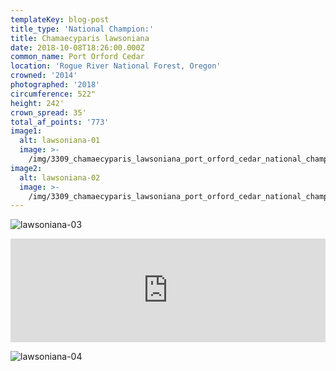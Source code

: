 ```yaml
---
templateKey: blog-post
title_type: 'National Champion:'
title: Chamaecyparis lawsoniana
date: 2018-10-08T18:26:00.000Z
common_name: Port Orford Cedar
location: 'Rogue River National Forest, Oregon'
crowned: '2014'
photographed: '2018'
circumference: 522"
height: 242'
crown_spread: 35'
total_af_points: '773'
image1:
  alt: lawsoniana-01
  image: >-
    /img/3309_chamaecyparis_lawsoniana_port_orford_cedar_national_champion_coos_county_oregon_2018_american_forests_brian_kelley_trunk_1.jpg
image2:
  alt: lawsoniana-02
  image: >-
    /img/3309_chamaecyparis_lawsoniana_port_orford_cedar_national_champion_coos_county_oregon_2018_american_forests_brian_kelley_trunk_base_1.jpg
---
```

![lawsoniana-03](/img/3309_chamaecyparis_lawsoniana_port_orford_cedar_national_champion_coos_county_oregon_2018_american_forests_brian_kelley_trunk_2.jpg)

<iframe width="100%" height="166" scrolling="no" frameborder="no" allow="autoplay" src="https://w.soundcloud.com/player/?url=https%3A//api.soundcloud.com/tracks/629671728&color=%23ff5500&auto_play=false&hide_related=false&show_comments=true&show_user=true&show_reposts=false&show_teaser=true"></iframe>

![lawsoniana-04](/img/3309_chamaecyparis_lawsoniana_port_orford_cedar_national_champion_coos_county_oregon_2018_american_forests_brian_kelley_trunk_needle.jpg)
